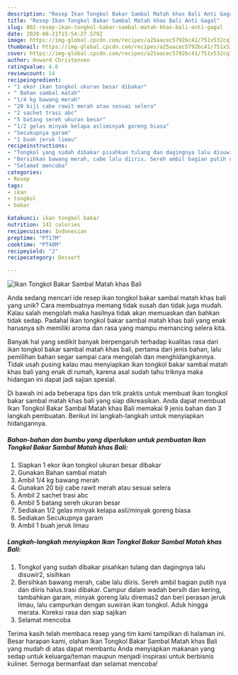 ```yaml
---
description: "Resep Ikan Tongkol Bakar Sambal Matah khas Bali Anti Gagal"
title: "Resep Ikan Tongkol Bakar Sambal Matah khas Bali Anti Gagal"
slug: 802-resep-ikan-tongkol-bakar-sambal-matah-khas-bali-anti-gagal
date: 2020-08-21T15:54:27.579Z
image: https://img-global.cpcdn.com/recipes/a25aacec5792bc41/751x532cq70/ikan-tongkol-bakar-sambal-matah-khas-bali-foto-resep-utama.jpg
thumbnail: https://img-global.cpcdn.com/recipes/a25aacec5792bc41/751x532cq70/ikan-tongkol-bakar-sambal-matah-khas-bali-foto-resep-utama.jpg
cover: https://img-global.cpcdn.com/recipes/a25aacec5792bc41/751x532cq70/ikan-tongkol-bakar-sambal-matah-khas-bali-foto-resep-utama.jpg
author: Howard Christensen
ratingvalue: 4.6
reviewcount: 14
recipeingredient:
- "1 ekor ikan tongkol ukuran besar dibakar"
- " Bahan sambal matah"
- "1/4 kg bawang merah"
- "20 biji cabe rawit merah atau sesuai selera"
- "2 sachet trasi abc"
- "5 batang sereh ukuran besar"
- "1/2 gelas minyak kelapa asliminyak goreng biasa"
- "Secukupnya garam"
- "1 buah jeruk limau"
recipeinstructions:
- "Tongkol yang sudah dibakar pisahkan tulang dan dagingnya lalu disuwir2, sisihkan"
- "Bersihkan bawang merah, cabe lalu diiris. Sereh ambil bagian putih nya dan diiris halus.trasi dibakar. Campur dalam wadah bersih dan kering, tambahkan garam, minyak goreng lalu diremas2 dan beri perasan jeruk limau, lalu campurkan dengan suwiran ikan tongkol. Aduk hingga merata. Koreksi rasa dan siap sajikan"
- "Selamat mencoba"
categories:
- Resep
tags:
- ikan
- tongkol
- bakar

katakunci: ikan tongkol bakar 
nutrition: 141 calories
recipecuisine: Indonesian
preptime: "PT17M"
cooktime: "PT40M"
recipeyield: "2"
recipecategory: Dessert

---
```



![Ikan Tongkol Bakar Sambal Matah khas Bali](https://img-global.cpcdn.com/recipes/a25aacec5792bc41/751x532cq70/ikan-tongkol-bakar-sambal-matah-khas-bali-foto-resep-utama.jpg)

Anda sedang mencari ide resep ikan tongkol bakar sambal matah khas bali yang unik? Cara membuatnya memang tidak susah dan tidak juga mudah. Kalau salah mengolah maka hasilnya tidak akan memuaskan dan bahkan tidak sedap. Padahal ikan tongkol bakar sambal matah khas bali yang enak harusnya sih memiliki aroma dan rasa yang mampu memancing selera kita.



Banyak hal yang sedikit banyak berpengaruh terhadap kualitas rasa dari ikan tongkol bakar sambal matah khas bali, pertama dari jenis bahan, lalu pemilihan bahan segar sampai cara mengolah dan menghidangkannya. Tidak usah pusing kalau mau menyiapkan ikan tongkol bakar sambal matah khas bali yang enak di rumah, karena asal sudah tahu triknya maka hidangan ini dapat jadi sajian spesial.


Di bawah ini ada beberapa tips dan trik praktis untuk membuat ikan tongkol bakar sambal matah khas bali yang siap dikreasikan. Anda dapat membuat Ikan Tongkol Bakar Sambal Matah khas Bali memakai 9 jenis bahan dan 3 langkah pembuatan. Berikut ini langkah-langkah untuk menyiapkan hidangannya.

<!--inarticleads1-->

##### Bahan-bahan dan bumbu yang diperlukan untuk pembuatan Ikan Tongkol Bakar Sambal Matah khas Bali:

1. Siapkan 1 ekor ikan tongkol ukuran besar dibakar
1. Gunakan  Bahan sambal matah
1. Ambil 1/4 kg bawang merah
1. Gunakan 20 biji cabe rawit merah atau sesuai selera
1. Ambil 2 sachet trasi abc
1. Ambil 5 batang sereh ukuran besar
1. Sediakan 1/2 gelas minyak kelapa asli/minyak goreng biasa
1. Sediakan Secukupnya garam
1. Ambil 1 buah jeruk limau




<!--inarticleads2-->

##### Langkah-langkah menyiapkan Ikan Tongkol Bakar Sambal Matah khas Bali:

1. Tongkol yang sudah dibakar pisahkan tulang dan dagingnya lalu disuwir2, sisihkan
1. Bersihkan bawang merah, cabe lalu diiris. Sereh ambil bagian putih nya dan diiris halus.trasi dibakar. Campur dalam wadah bersih dan kering, tambahkan garam, minyak goreng lalu diremas2 dan beri perasan jeruk limau, lalu campurkan dengan suwiran ikan tongkol. Aduk hingga merata. Koreksi rasa dan siap sajikan
1. Selamat mencoba




Terima kasih telah membaca resep yang tim kami tampilkan di halaman ini. Besar harapan kami, olahan Ikan Tongkol Bakar Sambal Matah khas Bali yang mudah di atas dapat membantu Anda menyiapkan makanan yang sedap untuk keluarga/teman maupun menjadi inspirasi untuk berbisnis kuliner. Semoga bermanfaat dan selamat mencoba!
